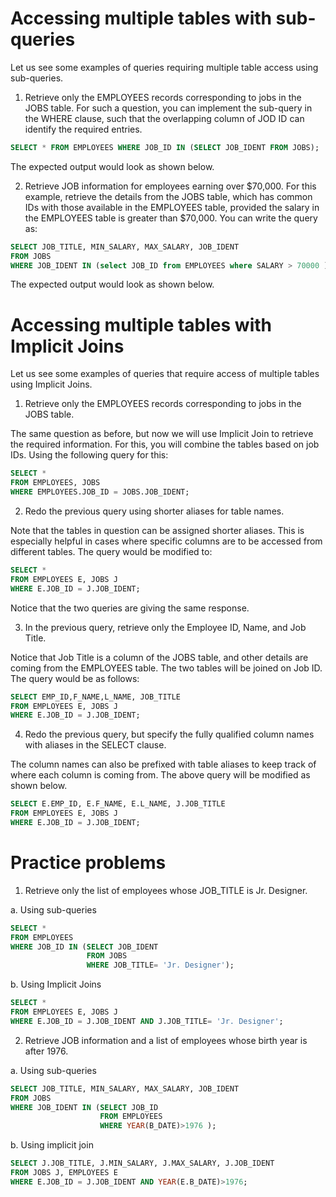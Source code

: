# Accessing multiple tables with sub-queries
Let us see some examples of queries requiring multiple table access using sub-queries.

1. Retrieve only the EMPLOYEES records corresponding to jobs in the JOBS table.
For such a question, you can implement the sub-query in the WHERE clause, such that the overlapping column of JOD ID can identify the required entries.
```sql
SELECT * FROM EMPLOYEES WHERE JOB_ID IN (SELECT JOB_IDENT FROM JOBS);
```
The expected output would look as shown below.


2. Retrieve JOB information for employees earning over $70,000.
For this example, retrieve the details from the JOBS table, which has common IDs with those available in the EMPLOYEES table, provided the salary in the EMPLOYEES table is greater than $70,000. You can write the query as:
```sql
SELECT JOB_TITLE, MIN_SALARY, MAX_SALARY, JOB_IDENT
FROM JOBS
WHERE JOB_IDENT IN (select JOB_ID from EMPLOYEES where SALARY > 70000 );
```

The expected output would look as shown below.

# Accessing multiple tables with Implicit Joins
Let us see some examples of queries that require access of multiple tables using Implicit Joins.

1. Retrieve only the EMPLOYEES records corresponding to jobs in the JOBS table.

The same question as before, but now we will use Implicit Join to retrieve the required information. For this, you will combine the tables based on job IDs. Using the following query for this:
```sql
SELECT *
FROM EMPLOYEES, JOBS
WHERE EMPLOYEES.JOB_ID = JOBS.JOB_IDENT;
```


2. Redo the previous query using shorter aliases for table names.

Note that the tables in question can be assigned shorter aliases. This is especially helpful in cases where specific columns are to be accessed from different tables. The query would be modified to:
```sql
SELECT *
FROM EMPLOYEES E, JOBS J
WHERE E.JOB_ID = J.JOB_IDENT;
```
Notice that the two queries are giving the same response.

3. In the previous query, retrieve only the Employee ID, Name, and Job Title.

Notice that Job Title is a column of the JOBS table, and other details are coming from the EMPLOYEES table. The two tables will be joined on Job ID. The query would be as follows:
```sql
SELECT EMP_ID,F_NAME,L_NAME, JOB_TITLE
FROM EMPLOYEES E, JOBS J
WHERE E.JOB_ID = J.JOB_IDENT;
```

4. Redo the previous query, but specify the fully qualified column names with aliases in the SELECT clause.

The column names can also be prefixed with table aliases to keep track of where each column is coming from. The above query will be modified as shown below.
```sql
SELECT E.EMP_ID, E.F_NAME, E.L_NAME, J.JOB_TITLE
FROM EMPLOYEES E, JOBS J
WHERE E.JOB_ID = J.JOB_IDENT;
```

# Practice problems
1. Retrieve only the list of employees whose JOB_TITLE is Jr. Designer.

a. Using sub-queries
```sql
SELECT *
FROM EMPLOYEES
WHERE JOB_ID IN (SELECT JOB_IDENT
                 FROM JOBS
                 WHERE JOB_TITLE= 'Jr. Designer');
```

b. Using Implicit Joins
```sql
SELECT *
FROM EMPLOYEES E, JOBS J
WHERE E.JOB_ID = J.JOB_IDENT AND J.JOB_TITLE= 'Jr. Designer';
```

2. Retrieve JOB information and a list of employees whose birth year is after 1976.

a. Using sub-queries
```sql
SELECT JOB_TITLE, MIN_SALARY, MAX_SALARY, JOB_IDENT
FROM JOBS
WHERE JOB_IDENT IN (SELECT JOB_ID
                    FROM EMPLOYEES
                    WHERE YEAR(B_DATE)>1976 );
```

b. Using implicit join
```sql
SELECT J.JOB_TITLE, J.MIN_SALARY, J.MAX_SALARY, J.JOB_IDENT
FROM JOBS J, EMPLOYEES E
WHERE E.JOB_ID = J.JOB_IDENT AND YEAR(E.B_DATE)>1976;
```